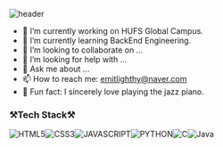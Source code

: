 ![header](https://capsule-render.vercel.app/api?type=Venom&text=Welcome!)

- 🔭 I’m currently working on HUFS Global Campus.
- 🌱 I’m currently learning BackEnd Engineering.
- 👯 I’m looking to collaborate on ...
- 🤔 I’m looking for help with ...
- 💬 Ask me about ...
- 📫 How to reach me: emitlighthy@naver.com
- 🎹 Fun fact: I sincerely love playing the jazz piano.

### ⚒️Tech Stack⚒️
![HTML5](https://img.shields.io/badge/HTML5-E34F26.svg?&style=for-the-badge&logo=HTML5&logoColor=white)![CSS3](https://img.shields.io/badge/CSS3-1572B6.svg?&style=for-the-badge&logo=CSS3&logoColor=white)![JAVASCRIPT](https://img.shields.io/badge/JavaScript-F7DF1E?style=for-the-badge&logo=JavaScript&logoColor=white)![PYTHON](https://img.shields.io/badge/Python-3776AB?style=for-the-badge&logo=Python&logoColor=white)![C](https://img.shields.io/badge/C-A8B9CC?style=for-the-badge&logo=C&logoColor=white)![Java](https://img.shields.io/badge/Java-007396.svg?&style=for-the-badge&logo=Java&logoColor=white)

